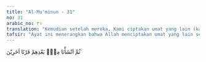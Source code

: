 ```yaml
---
title: "Al-Mu'minun - 31"
no: 31
arabic_no: ٣١
translation: "Kemudian setelah mereka, Kami ciptakan umat yang lain (kaum ‘Ad)."
tafsir: "Ayat ini menerangkan bahwa Allah menciptakan umat yang lain setelah kaum Nuh, yaitu Kaum 'Ad kaumnya Nabi Hud, kaum samud kaumnya Nabi Saleh, dan kaum Madyan yaitu kaumnya Nabi Syuaib. Dari tiga kaum ini pendapat yang paling kuat yang sesuai dengan ayat ini kaum 'Ad karena dalam sejarah kenabian setelah Nabi Nuh yang diutus kemudian adalah Nabi Hud. Jadi, yang dimaksud dengan qarnan akharin adalah kaum 'Ad, samud dan Madyan."
---
```

ثُمَّ اَنْشَأْنَا مِنْۢ بَعْدِهِمْ قَرْنًا اٰخَرِيْنَ ۚ